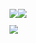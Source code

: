 <img src="https://github-readme-stats.vercel.app/api?username=naoya0117&&show_icons=true" /><img src="https://github-readme-stats.vercel.app/api/top-langs/?username=naoya0117&hide=Vim%20Script&langs_count=10&layout=compact" />

<img src="https://github-profile-trophy.vercel.app/?username=naoya0117" />
